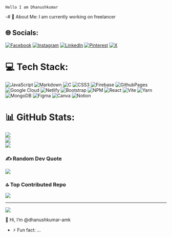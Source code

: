 

                                                                                        Hello I am Dhanushkumar
-# 💫 About Me:
I am currently working on freelancer


## 🌐 Socials:
[![Facebook](https://img.shields.io/badge/Facebook-%231877F2.svg?logo=Facebook&logoColor=white)](https://facebook.com/dhanushkumaramk) [![Instagram](https://img.shields.io/badge/Instagram-%23E4405F.svg?logo=Instagram&logoColor=white)](https://instagram.com/dhanuxxsh._.07) [![LinkedIn](https://img.shields.io/badge/LinkedIn-%230077B5.svg?logo=linkedin&logoColor=white)](https://linkedin.com/in/dhanushkumar-amk) [![Pinterest](https://img.shields.io/badge/Pinterest-%23E60023.svg?logo=Pinterest&logoColor=white)](https://pinterest.com/dhanushkumarr) [![X](https://img.shields.io/badge/X-black.svg?logo=X&logoColor=white)](https://x.com/dhanushkumar-amk) 

# 💻 Tech Stack:
![JavaScript](https://img.shields.io/badge/javascript-%23323330.svg?style=flat&logo=javascript&logoColor=%23F7DF1E) ![Markdown](https://img.shields.io/badge/markdown-%23000000.svg?style=flat&logo=markdown&logoColor=white) ![C](https://img.shields.io/badge/c-%2300599C.svg?style=flat&logo=c&logoColor=white) ![CSS3](https://img.shields.io/badge/css3-%231572B6.svg?style=flat&logo=css3&logoColor=white) ![Firebase](https://img.shields.io/badge/firebase-%23039BE5.svg?style=flat&logo=firebase) ![GithubPages](https://img.shields.io/badge/github%20pages-121013?style=flat&logo=github&logoColor=white) ![Google Cloud](https://img.shields.io/badge/GoogleCloud-%234285F4.svg?style=flat&logo=google-cloud&logoColor=white) ![Netlify](https://img.shields.io/badge/netlify-%23000000.svg?style=flat&logo=netlify&logoColor=#00C7B7) ![Bootstrap](https://img.shields.io/badge/bootstrap-%238511FA.svg?style=flat&logo=bootstrap&logoColor=white) ![NPM](https://img.shields.io/badge/NPM-%23CB3837.svg?style=flat&logo=npm&logoColor=white) ![React](https://img.shields.io/badge/react-%2320232a.svg?style=flat&logo=react&logoColor=%2361DAFB) ![Vite](https://img.shields.io/badge/vite-%23646CFF.svg?style=flat&logo=vite&logoColor=white) ![Yarn](https://img.shields.io/badge/yarn-%232C8EBB.svg?style=flat&logo=yarn&logoColor=white) ![MongoDB](https://img.shields.io/badge/MongoDB-%234ea94b.svg?style=flat&logo=mongodb&logoColor=white) ![Figma](https://img.shields.io/badge/figma-%23F24E1E.svg?style=flat&logo=figma&logoColor=white) ![Canva](https://img.shields.io/badge/Canva-%2300C4CC.svg?style=flat&logo=Canva&logoColor=white) ![Notion](https://img.shields.io/badge/Notion-%23000000.svg?style=flat&logo=notion&logoColor=white)
# 📊 GitHub Stats:
![](https://github-readme-stats.vercel.app/api?username=dhanushkumar-amk&theme=graywhite&hide_border=true&include_all_commits=false&count_private=true)<br/>
![](https://github-readme-streak-stats.herokuapp.com/?user=dhanushkumar-amk&theme=graywhite&hide_border=true)<br/>
![](https://github-readme-stats.vercel.app/api/top-langs/?username=dhanushkumar-amk&theme=graywhite&hide_border=true&include_all_commits=false&count_private=true&layout=compact)

### ✍️ Random Dev Quote
![](https://quotes-github-readme.vercel.app/api?type=horizontal&theme=radical)

### 🔝 Top Contributed Repo
![](https://github-contributor-stats.vercel.app/api?username=dhanushkumar-amk&limit=5&theme=dark_dimmed&combine_all_yearly_contributions=true)

---
[![](https://visitcount.itsvg.in/api?id=dhanushkumar-amk&icon=0&color=9)](https://visitcount.itsvg.in)

<!-- Proudly created with GPRM ( https://gprm.itsvg.in ) --> 👋 Hi, I’m @dhanushkumar-amk

- ⚡ Fun fact: ...

<!---
dhanushkumar-amk/dhanushkumar-amk is a ✨ special ✨ repository because its `README.md` (this file) appears on your GitHub profile.
You can click the Preview link to take a look at your changes.
--->
